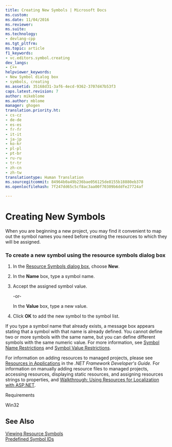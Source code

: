 ```yaml
---
title: Creating New Symbols | Microsoft Docs
ms.custom: 
ms.date: 11/04/2016
ms.reviewer: 
ms.suite: 
ms.technology:
- devlang-cpp
ms.tgt_pltfrm: 
ms.topic: article
f1_keywords:
- vc.editors.symbol.creating
dev_langs:
- C++
helpviewer_keywords:
- New Symbol dialog box
- symbols, creating
ms.assetid: 35168d31-3af6-4ecd-9362-3707d47b53f3
caps.latest.revision: 7
author: mikeblome
ms.author: mblome
manager: ghogen
translation.priority.ht:
- cs-cz
- de-de
- es-es
- fr-fr
- it-it
- ja-jp
- ko-kr
- pl-pl
- pt-br
- ru-ru
- tr-tr
- zh-cn
- zh-tw
translationtype: Human Translation
ms.sourcegitcommit: 84964b0a49b236bae056125de8155b18880eb378
ms.openlocfilehash: 7f247dd65c5cf8ac3aa00f70309b6ddfe27724af

---
```

# Creating New Symbols
When you are beginning a new project, you may find it convenient to map out the symbol names you need before creating the resources to which they will be assigned.  
  
### To create a new symbol using the resource symbols dialog box  
  
1.  In the [Resource Symbols dialog box](../windows/resource-symbols-dialog-box.md), choose **New**.  
  
2.  In the **Name** box, type a symbol name.  
  
3.  Accept the assigned symbol value.  
  
     -or-  
  
     In the **Value** box, type a new value.  
  
4.  Click **OK** to add the new symbol to the symbol list.  
  
 If you type a symbol name that already exists, a message box appears stating that a symbol with that name is already defined. You cannot define two or more symbols with the same name, but you can define different symbols with the same numeric value. For more information, see [Symbol Name Restrictions](../windows/symbol-name-restrictions.md) and [Symbol Value Restrictions](../windows/symbol-value-restrictions.md).  
  
 For information on adding resources to managed projects, please see [Resources in Applications](http://msdn.microsoft.com/Library/8ad495d4-2941-40cf-bf64-e82e85825890) in the *.NET Framework Developer's Guide.* For information on manually adding resource files to managed projects, accessing resources, displaying static resources, and assigning resources strings to properties, and [Walkthrough: Using Resources for Localization with ASP.NET](http://msdn.microsoft.com/Library/bb4e5b44-e2b0-48ab-bbe9-609fb33900b6).  
  
 Requirements  
  
 Win32  
  
## See Also  
 [Viewing Resource Symbols](../windows/viewing-resource-symbols.md)   
 [Predefined Symbol IDs](../windows/predefined-symbol-ids.md)


<!--HONumber=Jan17_HO2-->


